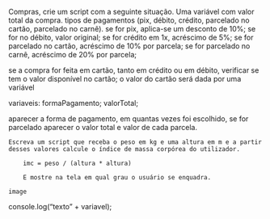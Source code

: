 Compras, crie um script com a seguinte situação. Uma variável com valor total da compra. tipos de pagamentos (pix, débito, crédito, parcelado no cartão, parcelado no carnê). se for pix, aplica-se um desconto de 10%; se for no débito, valor original; se for crédito em 1x, acréscimo de 5%; se for parcelado no cartão, acréscimo de 10% por parcela; se for parcelado no carnê, acréscimo de 20% por parcela;

  se a compra for feita em cartão, tanto em crédito ou em débito, 
  verificar se tem o valor disponível no cartão;
  o valor do cartão será dada por uma variável

  variaveis: formaPagamento; valorTotal; 

  aparecer a forma de pagamento, em quantas vezes foi escolhido, 
  se for parcelado aparecer o valor total e valor de cada parcela.

    
    
    
    
    
    
    
    
    
    
    Escreva um script que receba o peso em kg e uma altura em m e a partir desses valores calcule o índice de massa corpórea do utilizador.

        imc = peso / (altura * altura)

        E mostre na tela em qual grau o usuário se enquadra.

    image

console.log(“texto” + variavel);